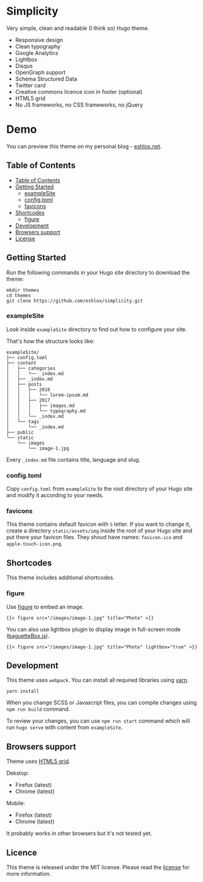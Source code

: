 # Simplicity

Very simple, clean and readable (I think so) Hugo theme.

- Responsive design
- Clean typography
- Google Analytics
- Lightbox
- Disqus
- OpenGraph support
- Schema Structured Data
- Twitter card
- Creative commons licence icon in footer (optional)
- HTML5 grid
- No JS frameworks, no CSS frameworks, no jQuery

# Demo

You can preview this theme on my personal blog - [eshlox.net](https://eshlox.net).

## Table of Contents

- [Table of Contents](#table-of-contents)
- [Getting Started](#getting-started)
	- [exampleSite](#examplesite)
	- [config.toml](#configtoml)
	- [favicons](#favicons)
- [Shortcodes](#shortcodes)
	- [figure](#figure)
- [Development](#development)
- [Browsers support](#browsers-support)
- [License](#license)

## Getting Started

Run the following commands in your Hugo site directory to download the theme:

```
mkdir themes
cd themes
git clone https://github.com/eshlox/simplicity.git
```

### exampleSite

Look inside `exampleSite` directory to find out how to configure your site.

That's how the structure looks like:

```
exampleSite/
├── config.toml
├── content
│   ├── categories
│   │   └── _index.md
│   ├── _index.md
│   ├── posts
│   │   ├── 2016
│   │   │   └── lorem-ipsum.md
│   │   ├── 2017
│   │   │   ├── images.md
│   │   │   └── typography.md
│   │   └── _index.md
│   └── tags
│       └── _index.md
├── public
└── static
    └── images
        └── image-1.jpg
```

Every `_index.md` file contains title, language and slug.

### config.toml

Copy `config.toml` from `exampleSite` to the root directory of your Hugo site and modify it according to your needs.

### favicons

This theme contains default favicon with `S` letter. If you want to change it, create a directory `static/assets/img` inside the root of your Hugo site and put there your favicon files. They shoud have names: `favicon.ico` and `apple-touch-icon.png`.

## Shortcodes

This theme includes additional shortcodes.

### figure

Use [figure](https://developer.mozilla.org/en-US/docs/Web/HTML/Element/figure) to embed an image.

```
{{< figure src="/images/image-1.jpg" title="Photo" >}}
```

You can also use lightbox plugin to display image in full-screen mode ([baguetteBox.js](https://github.com/feimosi/baguetteBox.js)).

```
{{< figure src="/images/image-1.jpg" title="Photo" lightbox="true" >}}
```

## Development

This theme uses `webpack`. You can install all required libraries using [yarn](https://github.com/yarnpkg/yarn).

```
yarn install
```

When you change SCSS or Javascript files, you can compile changes using `npm run build` command.

To review your changes, you can use `npm run start` command which will run `hugo serve` with content from `exampleSite`. 

## Browsers support

Theme uses [HTML5 grid](https://caniuse.com/#feat=css-grid).

Dekstop:

- Firefox (latest)
- Chrome (latest)

Mobile:

- Firefox (latest)
- Chrome (latest)

It probably works in other browsers but it's not tested yet.

## Licence

This theme is released under the MIT license. Please read the [license](https://github.com/eshlox/simplicity/blob/master/LICENSE) for more information.

